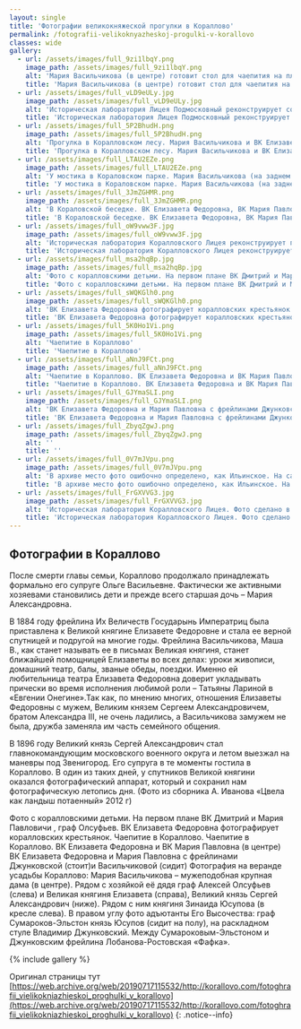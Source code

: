 ```yaml
---
layout: single
title: 'Фотографии великокняжеской прогулки в Кораллово'
permalink: /fotografii-velikoknyazheskoj-progulki-v-korallovo
classes: wide
gallery:
  - url: /assets/images/full_9zi1lbqY.png
    image_path: /assets/images/full_9zi1lbqY.png
    alt: 'Мария Васильчикова (в центре) готовит стол для чаепития на площадке у главного дома'
    title: 'Мария Васильчикова (в центре) готовит стол для чаепития на площадке у главного дома'
  - url: /assets/images/full_vLD9eULy.jpg
    image_path: /assets/images/full_vLD9eULy.jpg
    alt: 'Историческая лаборатория Лицея Подмосковный реконструирует события начала XX века (фото из той же точки)'
    title: 'Историческая лаборатория Лицея Подмосковный реконструирует события начала XX века (фото из той же точки)'
  - url: /assets/images/full_5P2BhudH.png
    image_path: /assets/images/full_5P2BhudH.png
    alt: 'Прогулка в Коралловском лесу. Мария Васильчикова и ВК Елизавета Федоровна сидят на стульях'
    title: 'Прогулка в Коралловском лесу. Мария Васильчикова и ВК Елизавета Федоровна сидят на стульях'
  - url: /assets/images/full_LTAU2EZe.png
    image_path: /assets/images/full_LTAU2EZe.png
    alt: 'У мостика в Кораловском парке. Мария Васильчикова (на заднем плане), ВК Елизавета Федоровна вместе с воспитанницей ВК Марией Павловной'
    title: 'У мостика в Кораловском парке. Мария Васильчикова (на заднем плане), ВК Елизавета Федоровна вместе с воспитанницей ВК Марией Павловной'
  - url: /assets/images/full_3JmZGHMR.png
    image_path: /assets/images/full_3JmZGHMR.png
    alt: 'В Кораловской беседке. ВК Елизавета Федоровна, ВК Мария Павловна, Маша Васильчикова с зонтиком'
    title: 'В Кораловской беседке. ВК Елизавета Федоровна, ВК Мария Павловна, Маша Васильчикова с зонтиком'
  - url: /assets/images/full_oW9vww3F.jpg
    image_path: /assets/images/full_oW9vww3F.jpg
    alt: 'Историческая лаборатория Коралловского Лицея реконструирует прогулку начала XX века'
    title: 'Историческая лаборатория Коралловского Лицея реконструирует прогулку начала XX века'
  - url: /assets/images/full_msa2hqBp.jpg
    image_path: /assets/images/full_msa2hqBp.jpg
    alt: 'Фото с коралловскими детьми. На первом плане ВК Дмитрий и Мария Павловичи, граф Олсуфьев'
    title: 'Фото с коралловскими детьми. На первом плане ВК Дмитрий и Мария Павловичи, граф Олсуфьев'
  - url: /assets/images/full_sWQKGlh0.png
    image_path: /assets/images/full_sWQKGlh0.png
    alt: 'ВК Елизавета Федоровна фотографирует коралловских крестьянок'
    title: 'ВК Елизавета Федоровна фотографирует коралловских крестьянок'
  - url: /assets/images/full_5K0Ho1Vi.png
    image_path: /assets/images/full_5K0Ho1Vi.png
    alt: 'Чаепитие в Кораллово'
    title: 'Чаепитие в Кораллово'
  - url: /assets/images/full_aNnJ9FCt.png
    image_path: /assets/images/full_aNnJ9FCt.png
    alt: 'Чаепитие в Кораллово. ВК Елизавета Федоровна и ВК Мария Павловна (в центре)'
    title: 'Чаепитие в Кораллово. ВК Елизавета Федоровна и ВК Мария Павловна (в центре)'
  - url: /assets/images/full_GJYmaSLI.png
    image_path: /assets/images/full_GJYmaSLI.png
    alt: 'ВК Елизавета Федоровна и Мария Павловна с фрейлинами Джунковской (стоит) и Васильчиковой (сидит)'
    title: 'ВК Елизавета Федоровна и Мария Павловна с фрейлинами Джунковской (стоит) и Васильчиковой (сидит)'
  - url: /assets/images/full_ZbyqZgwJ.png
    image_path: /assets/images/full_ZbyqZgwJ.png
    alt: ''
    title: ''
  - url: /assets/images/full_0V7mJVpu.png
    image_path: /assets/images/full_0V7mJVpu.png
    alt: 'В архиве место фото ошибочно определено, как Ильинское. На самом деле - это восточная веранда главного дома Кораллово'
    title: 'В архиве место фото ошибочно определено, как Ильинское. На самом деле - это восточная веранда главного дома Кораллово'
  - url: /assets/images/full_FrGXVVG3.jpg
    image_path: /assets/images/full_FrGXVVG3.jpg
    alt: 'Историческая лаборатория Коралловского Лицея. Фото сделано в том же месте'
    title: 'Историческая лаборатория Коралловского Лицея. Фото сделано в том же месте'
---
```


## Фотографии в Кораллово

После смерти главы семьи, Кораллово продолжало принадлежать формально его супруге Ольге Васильевне. Фактически же активными хозяевами становились дети и прежде всего старшая дочь – Мария Александровна.

В 1884 году фрейлина Их Величеств Государынь Императриц была приставлена к Великой княгине Елизавете Федоровне и стала ее верной спутницей и подругой на многие годы. Фрейлина Васильчикова, Маша В., как станет называть ее в письмах Великая княгиня, станет ближайшей помощницей Елизаветы во всех делах: уроки живописи, домашний театр, балы, званые обеды, поездки. Именно ей любительница театра Елизавета Федоровна доверит укладывать прически во время исполнения любимой роли – Татьяны Лариной в «Евгении Онегине».Так как, по мнению многих, отношения Елизаветы Федоровны с мужем, Великим князем Сергеем Александровичем, братом Александра III, не очень ладились, а Васильчикова замужем не была, дружба заменяла им часть семейного общения. 

В 1896 году Великий князь Сергей Александрович стал главнокомандующим московского военного округа и летом выезжал на маневры под Звенигород. Его супруга в те моменты гостила в Кораллово. В один из таких дней, у спутников Великой княгини оказался фотографический аппарат, который и сохранил нам фотографическую летопись дня. (Фото из сборника А. Иванова «Цвела как ландыш потаенный» 2012 г)

Фото с коралловскими детьми. На первом плане ВК Дмитрий и Мария Павловичи , граф Олсуфьев.
ВК Елизавета Федоровна фотографирует коралловских крестьянок.
Чаепитие в Кораллово.
Чаепитие в Кораллово. ВК Елизавета Федоровна и ВК Мария Павловна (в центре)
ВК Елизавета Федоровна и Мария Павловна с фрейлинами Джунковской (стоит)и Васильчиковой (сидит)
Фотография на веранде усадьбы Кораллово: 
Мария Васильчикова – мужеподобная крупная дама (в центре). Рядом с хозяйкой её дядя граф Алексей Олсуфьев (слева) и Великая княгиня Елизавета (справа), Великий князь Сергей Александрович (ниже). Рядом с ним княгиня Зинаида Юсупова (в кресле слева). В правом углу фото адъютанты Его Высочества: граф Сумароков-Эльстон князь Юсупов (сидит на полу), на раскладном стуле Владимир Джунковский. Между Сумароковым-Эльстоном и Джунковским фрейлина Лобанова-Ростовская «Фафка».

{% include gallery %}

Оригинал страницы тут [https://web.archive.org/web/20190717115532/http://korallovo.com/fotoghrafii_vielikokniazhieskoi_proghulki_v_korallovo](https://web.archive.org/web/20190717115532/http://korallovo.com/fotoghrafii_vielikokniazhieskoi_proghulki_v_korallovo)
{: .notice--info}
